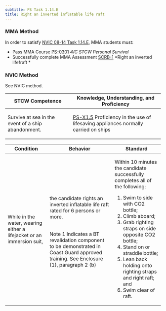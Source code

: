 ```yaml
---
subtitle: PS Task 1.14.E 
title: Right an inverted inflatable life raft
---
```



### MMA Method

In order to satisfy  [NVIC 08-14  Task  1.14.E]({{site.baseurl}}/assets/images/nvic-08-14.pdf), MMA students must:

* Pass MMA Course [PS-0301]( {{site.baseurl}}/courses/PS-0301) *4/C STCW Personal Survival*
* Successfully complete MMA Assessment [SCRB-1]({{site.baseurl}}/assessments/Common/SCRB-1) *Right an inverted lifefraft *


### NVIC Method

<a onclick="togglevisibility('nvic_methods')" >See NVIC method.</a>

<div id='nvic_methods' class='hide'>

<table>
<thead>
<tr>
<th class='forty'> STCW Competence </th>
<th class='sixty'> Knowledge, Understanding, and Proficiency </th>
</tr>
</thead>




<tbody>
<tr><td markdown='1'>

Survive at sea in the event of a ship abandonment.

</td><td markdown='1'>

[PS-X1.5](../../tables/611.html#PS-X1.5) Proficiency in the use of lifesaving appliances normally carried on ships

</td></tr>


</tbody>
</table>


<table>
<thead>
<tr><th class='twenty'>  Condition </th><th class='twenty'> Behavior </th><th  class='sixty'>Standard </th></tr>
</thead>
<tbody >



<tr><td markdown='1'>

While in the water, wearing either a lifejacket or an immersion suit,

</td><td markdown='1'>

the candidate rights an inverted inflatable life raft rated for 6 persons or more.

<br>

<div class="tooltip">Note 1
<span class="tooltiptext">
Indicates a BT revalidation component to be demonstrated in Coast Guard approved training. See Enclosure (1), paragraph 2 (b)
</span>
</div>


</td><td markdown='1'>

Within 10 minutes the candidate successfully completes all of the following:
 
1. Swim to side with CO2 bottle; 
2. Climb aboard; 
3. Grab righting straps on side opposite CO2 bottle; 
4. Stand on or straddle bottle; 
5. Lean back holding onto righting straps and right raft; and 
6. Swim clear of raft.

</td></tr>
</tbody>
</table>
</div>
